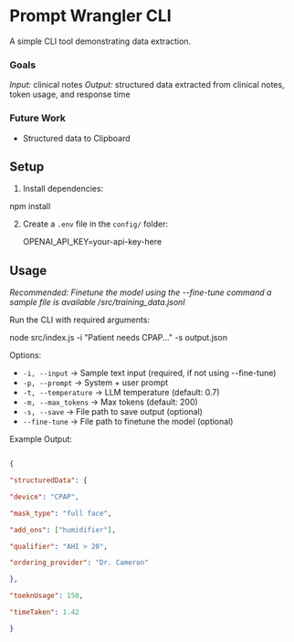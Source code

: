 
# Prompt Wrangler CLI

A simple CLI tool demonstrating data extraction.
### Goals
*Input:* clinical notes
*Output:* structured data extracted from clinical notes, token usage, and response time

### Future Work
- Structured data to Clipboard

  
## Setup

1. Install dependencies:

npm install

2. Create a `.env` file in the `config/` folder:

    OPENAI_API_KEY=your-api-key-here




## Usage
*Recommended: Finetune the model using the --fine-tune command a sample file is available /src/training_data.jsonl*

Run the CLI with required arguments:

node src/index.js -i "Patient needs CPAP..." -s output.json

  

Options:

-  `-i, --input` → Sample text input (required, if not using --fine-tune)
-  `-p, --prompt` → System + user prompt
-  `-t, --temperature` → LLM temperature (default: 0.7)
-  `-m, --max_tokens` → Max tokens (default: 200)
-  `-s, --save` → File path to save output (optional)
-   `--fine-tune` → File path to finetune the model (optional)

  

Example Output:

```json

{

"structuredData": {

"device": "CPAP",

"mask_type": "full face",

"add_ons": ["humidifier"],

"qualifier": "AHI > 20",

"ordering_provider": "Dr. Cameron"

},

"toeknUsage": 150,

"timeTaken": 1.42

}